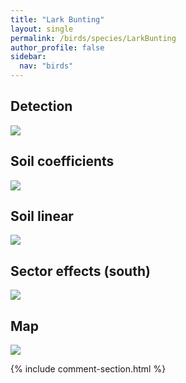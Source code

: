 ```yaml
---
title: "Lark Bunting"
layout: single
permalink: /birds/species/LarkBunting
author_profile: false
sidebar:
  nav: "birds"
---
```


<h2>Detection</h2>

<img src="https://beallen.github.io/DevelopmentWebsite/assets/images/birds/LarkBunting/det.jpg">

<h2>Soil coefficients</h2>

<img src="https://beallen.github.io/DevelopmentWebsite/assets/images/birds/LarkBunting/soilhf.jpg">

<h2>Soil linear</h2>

<img src="https://beallen.github.io/DevelopmentWebsite/assets/images/birds/LarkBunting/lin-south.jpg">

<h2>Sector effects (south)</h2>

<img src="https://beallen.github.io/DevelopmentWebsite/assets/images/birds/LarkBunting/sector-south.jpg">

<h2>Map</h2>

<img src="https://beallen.github.io/DevelopmentWebsite/assets/images/birds/LarkBunting/map.jpg">

{% include comment-section.html %}
